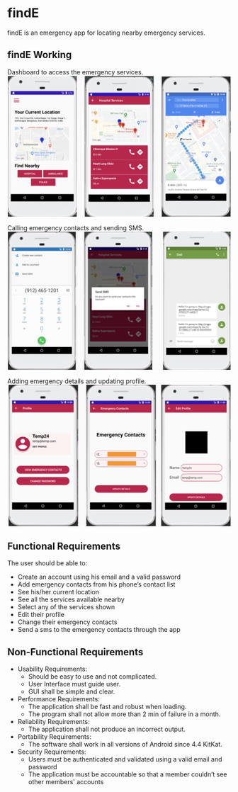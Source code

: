 # findE

findE is an emergency app for locating nearby emergency services.

## findE Working

Dashboard to access the emergency services.
![Dashboard](output/img1.png)


Calling emergency contacts and sending SMS.
![Call emergency contacts and sending SMS](output/img2.png)


Adding emergency details and updating profile.
![Adding emergency contacts](output/img3.png)



## Functional Requirements

The user should be able to:
- Create an account using his email and a valid password
- Add emergency contacts from his phone’s contact list
- See his/her current location
- See all the services available nearby
- Select any of the services shown 
- Edit their profile
- Change their emergency contacts
- Send a sms to the emergency contacts through  the app

## Non-Functional Requirements

- Usability Requirements:
  - Should be easy to use and not complicated.
  - User Interface must guide user.
  - GUI shall be simple and clear.
- Performance Requirements:
  - The application shall be fast and robust when loading.
  - The program shall not allow more than 2 min of failure in a month.
- Reliability Requirements:
  - The application shall not produce an incorrect output.
- Portability Requirements:
  - The software shall work in all versions of Android since 4.4 KitKat.
- Security Requirements:
  - Users must be authenticated and validated using a valid email and password
  - The  application  must be accountable so that a member couldn’t see other members' accounts


